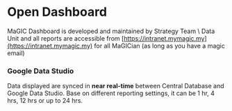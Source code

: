 # Open Dashboard

MaGIC Dashboard is developed and maintained by Strategy Team \ Data Unit and all reports are accessible from [https://intranet.mymagic.my](https://intranet.mymagic.my) for all MaGICian \(as long as you have a magic email\)

### Google Data Studio

Data displayed are synced in **near real-time** between Central Database and Google Data Studio. Base on different reporting settings, it can be 1 hr, 4 hrs, 12 hrs or up to 24 hrs.



